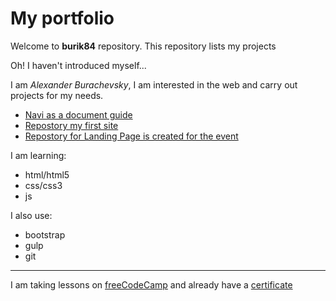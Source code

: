 # My portfolio

Welcome to **burik84** repository. This repository lists my projects

Oh! I haven't introduced myself...

I am *Alexander Burachevsky*, I am interested in the web and carry out projects for my needs.

* [Navi as a document guide](https://github.com/burik84/navi)
* [Repostory my first site](https://github.com/burik84/okbur)
* [Repostory for Landing Page is created for the event](https://github.com/burik84/robotsForward)

I am learning: 
* html/html5 
* css/css3
* js

I also use:
* bootstrap
* gulp
* git
- - - - - 
I am taking lessons on [freeCodeCamp](https://www.freecodecamp.org/burik84)
and already have a [certificate](https://www.freecodecamp.org/certification/burik84/responsive-web-design)
